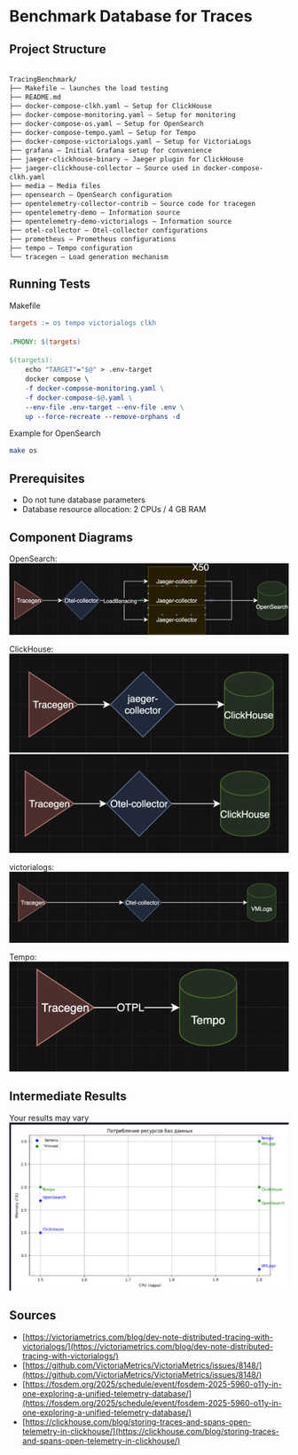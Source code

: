# Benchmark Database for Traces

## Project Structure

```

TracingBenchmark/
├── Makefile – launches the load testing
├── README.md
├── docker-compose-clkh.yaml – Setup for ClickHouse
├── docker-compose-monitoring.yaml – Setup for monitoring
├── docker-compose-os.yaml – Setup for OpenSearch
├── docker-compose-tempo.yaml – Setup for Tempo
├── docker-compose-victorialogs.yaml – Setup for VictoriaLogs
├── grafana – Initial Grafana setup for convenience
├── jaeger-clickhouse-binary – Jaeger plugin for ClickHouse
├── jaeger-clickhouse-collector – Source used in docker-compose-clkh.yaml
├── media – Media files
├── opensearch – OpenSearch configuration
├── opentelemetry-collector-contrib – Source code for tracegen
├── opentelemetry-demo – Information source
├── opentelemetry-demo-victorialogs – Information source
├── otel-collector – Otel-collector configurations
├── prometheus – Prometheus configurations
├── tempo – Tempo configuration
└── tracegen – Load generation mechanism

````

## Running Tests

Makefile
```Makefile
targets := os tempo victorialogs clkh

.PHONY: $(targets)

$(targets):
	echo "TARGET"="$@" > .env-target
	docker compose \
	-f docker-compose-monitoring.yaml \
	-f docker-compose-$@.yaml \
	--env-file .env-target --env-file .env \
	up --force-recreate --remove-orphans -d
````

Example for OpenSearch

```bash
make os
```

## Prerequisites

* Do not tune database parameters
* Database resource allocation: 2 CPUs / 4 GB RAM

## Component Diagrams

OpenSearch:
![diagram](media/images/os.png)

ClickHouse:
![diagram](media/images/clkh-jaeger.png)
![diagram](media/images/clkh-otel-collector.png)

victorialogs:
![diagram](media/images/victorialogs.png)

Tempo:
![diagram](media/images/tempo.png)

## Intermediate Results

Your results may vary
![chart](media/images/graf.png)

## Sources

* [https://victoriametrics.com/blog/dev-note-distributed-tracing-with-victorialogs/](https://victoriametrics.com/blog/dev-note-distributed-tracing-with-victorialogs/)
* [https://github.com/VictoriaMetrics/VictoriaMetrics/issues/8148/](https://github.com/VictoriaMetrics/VictoriaMetrics/issues/8148/)
* [https://fosdem.org/2025/schedule/event/fosdem-2025-5960-o11y-in-one-exploring-a-unified-telemetry-database/](https://fosdem.org/2025/schedule/event/fosdem-2025-5960-o11y-in-one-exploring-a-unified-telemetry-database/)
* [https://clickhouse.com/blog/storing-traces-and-spans-open-telemetry-in-clickhouse/](https://clickhouse.com/blog/storing-traces-and-spans-open-telemetry-in-clickhouse/)

```
